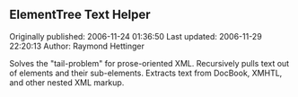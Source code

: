 ## ElementTree Text Helper 
Originally published: 2006-11-24 01:36:50 
Last updated: 2006-11-29 22:20:13 
Author: Raymond Hettinger 
 
Solves the "tail-problem" for prose-oriented XML.  Recursively pulls text out of elements and their sub-elements.  Extracts text from DocBook, XMHTL, and other nested XML markup.